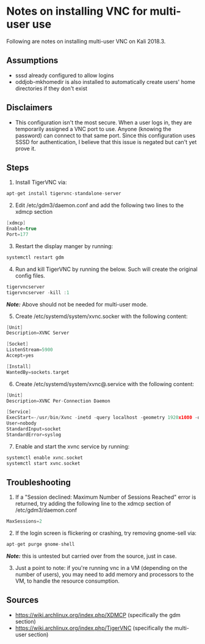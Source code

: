 # Notes on installing VNC for multi-user use
Following are notes on installing multi-user VNC on Kali 2018.3.

## Assumptions

* sssd already configured to allow logins
* oddjob-mkhomedir is also installed to automatically create users' home directories if they don't exist

## Disclaimers

* This configuration isn't the most secure.  When a user logs in, they are temporarily assigned a VNC port to use.  Anyone (knowing the password) can connect to that same port.  Since this configuration uses SSSD for authentication, I believe that this issue is negated but can't yet prove it.

## Steps

1) Install TigerVNC via:

```c
apt-get install tigervnc-standalone-server
```

2) Edit /etc/gdm3/daemon.conf and add the following two lines to the xdmcp section

```c
[xdmcp]
Enable=true
Port=177
```

3) Restart the display manger by running:

```c
systemctl restart gdm
```

4) Run and kill TigerVNC by running the below.  Such will create the original config files.

```c
tigervncserver
tigervncserver -kill :1
```
***Note:*** Above should not be needed for multi-user mode.

5) Create /etc/systemd/system/xvnc.socker with the following content:

```c
[Unit]
Description=XVNC Server

[Socket]
ListenStream=5900
Accept=yes

[Install]
WantedBy=sockets.target
```

6) Create /etc/systemd/system/xvnc@.service with the following content:

```c
[Unit]
Description=XVNC Per-Connection Daemon

[Service]
ExecStart=-/usr/bin/Xvnc -inetd -query localhost -geometry 1920x1080 -once -SecurityTypes=None
User=nobody
StandardInput=socket
StandardError=syslog
```

7) Enable and start the xvnc service by running:

```c
systemctl enable xvnc.socket
systemctl start xvnc.socket
```

## Troubleshooting

1) If a "Session declined: Maximum Number of Sessions Reached" error is returned, try adding the following line to the xdmcp section of /etc/gdm3/daemon.conf

```c
MaxSessions=2
```

2) If the login screen is flickering or crashing, try removing gnome-sell via:

```c
apt-get purge gnome-shell
```

***Note:*** this is untested but carried over from the source, just in case.

3) Just a point to note: if you're running vnc in a VM (depending on the number of users), you may need to add memory and processors to the VM, to handle the resource consumption.

## Sources

* https://wiki.archlinux.org/index.php/XDMCP (specifically the gdm section)
* https://wiki.archlinux.org/index.php/TigerVNC (specifically the multi-user section)

